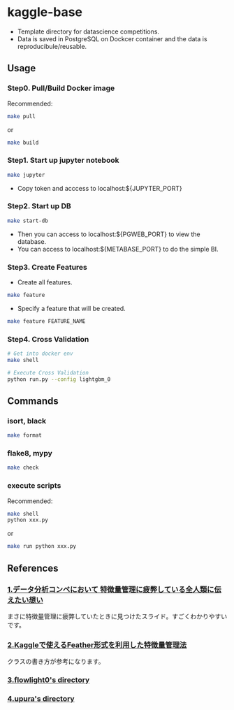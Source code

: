 # kaggle-base

- Template directory for datascience competitions.
- Data is saved in PostgreSQL on Dockcer container and the data is reproducibule/reusable.

## Usage

### Step0. Pull/Build Docker image

Recommended:

```sh
make pull
```

or

```sh
make build
```

### Step1. Start up jupyter notebook

```sh
make jupyter
```

- Copy token and acccess to localhost:${JUPYTER_PORT}

### Step2. Start up DB

```sh
make start-db
```

- Then you can access to localhost:${PGWEB_PORT} to view the database.
- You can access to localhost:${METABASE_PORT} to do the simple BI.

### Step3. Create Features

- Create all features.

```sh
make feature
```

- Specify a feature that will be created.

```sh
make feature FEATURE_NAME
```

### Step4. Cross Validation

```sh
# Get into docker env
make shell

# Execute Cross Validation
python run.py --config lightgbm_0
```

## Commands

### isort, black

```sh
make format
```

### flake8, mypy

```sh
make check
```

### execute scripts

Recommended:

```sh
make shell
python xxx.py
```

or

```sh
make run python xxx.py
```

## References

### [1.データ分析コンペにおいて 特徴量管理に疲弊している全人類に伝えたい想い][1]

まさに特徴量管理に疲弊していたときに見つけたスライド。すごくわかりやすいです。

### [2.Kaggleで使えるFeather形式を利用した特徴量管理法][2]

クラスの書き方が参考になります。

### [3.flowlight0's directory][3]

### [4.upura's directory][4]

[1]:https://speakerdeck.com/takapy/detafen-xi-konpenioite-te-zheng-liang-guan-li-nipi-bi-siteiruquan-ren-lei-nichuan-etaixiang-i
[2]:https://amalog.hateblo.jp/entry/kaggle-feature-management
[3]:https://github.com/flowlight0/talkingdata-adtracking-fraud-detection
[4]:https://github.com/upura/ml-competition-template-titanic
